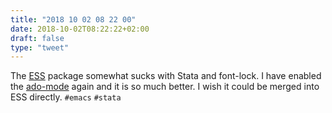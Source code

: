 ```yaml
---
title: "2018 10 02 08 22 00"
date: 2018-10-02T08:22:22+02:00
draft: false
type: "tweet"
---
```

The [ESS](https://ess.r-project.org) package somewhat sucks with Stata and font-lock. I have enabled the [ado-mode](https://github.com/louabill/ado-mode) again and it is so much better. I wish it could be merged into ESS directly. `#emacs` `#stata` 

